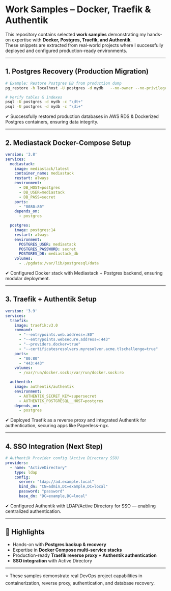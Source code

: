 # Work Samples – Docker, Traefik & Authentik

This repository contains selected **work samples** demonstrating my hands-on expertise with **Docker, Postgres, Traefik, and Authentik**.  
These snippets are extracted from real-world projects where I successfully deployed and configured production-ready environments.

---

## 1. Postgres Recovery (Production Migration)

```bash
# Example: Restore Postgres DB from production dump
pg_restore -h localhost -U postgres -d mydb   --no-owner --no-privileges --clean backup_prod.dump

# Verify tables & indexes
psql -U postgres -d mydb -c "\dt+"
psql -U postgres -d mydb -c "\di+"
```
✔ Successfully restored production databases in AWS RDS & Dockerized Postgres containers, ensuring data integrity.

---

## 2. Mediastack Docker-Compose Setup

```yaml
version: '3.8'
services:
  mediastack:
    image: mediastack/latest
    container_name: mediastack
    restart: always
    environment:
      - DB_HOST=postgres
      - DB_USER=mediastack
      - DB_PASS=secret
    ports:
      - "8080:80"
    depends_on:
      - postgres

  postgres:
    image: postgres:14
    restart: always
    environment:
      POSTGRES_USER: mediastack
      POSTGRES_PASSWORD: secret
      POSTGRES_DB: mediastack_db
    volumes:
      - ./pgdata:/var/lib/postgresql/data
```
✔ Configured Docker stack with Mediastack + Postgres backend, ensuring modular deployment.

---

## 3. Traefik + Authentik Setup

```yaml
version: '3.9'
services:
  traefik:
    image: traefik:v3.0
    command:
      - "--entrypoints.web.address=:80"
      - "--entrypoints.websecure.address=:443"
      - "--providers.docker=true"
      - "--certificatesresolvers.myresolver.acme.tlschallenge=true"
    ports:
      - "80:80"
      - "443:443"
    volumes:
      - /var/run/docker.sock:/var/run/docker.sock:ro

  authentik:
    image: authentik/authentik
    environment:
      - AUTHENTIK_SECRET_KEY=supersecret
      - AUTHENTIK_POSTGRESQL__HOST=postgres
    depends_on:
      - postgres
```
✔ Deployed Traefik as a reverse proxy and integrated Authentik for authentication, securing apps like Paperless-ngx.

---

## 4. SSO Integration (Next Step)

```yaml
# Authentik Provider config (Active Directory SSO)
providers:
  - name: "ActiveDirectory"
    type: ldap
    config:
      server: "ldap://ad.example.local"
      bind_dn: "CN=admin,DC=example,DC=local"
      password: "password"
      base_dn: "DC=example,DC=local"
```
✔ Configured Authentik with LDAP/Active Directory for SSO — enabling centralized authentication.

---

## 📌 Highlights
- Hands-on with **Postgres backup & recovery**
- Expertise in **Docker Compose multi-service stacks**
- Production-ready **Traefik reverse proxy + Authentik authentication**
- **SSO integration** with Active Directory

---

⭐ These samples demonstrate real DevOps project capabilities in containerization, reverse proxy, authentication, and database recovery.  
